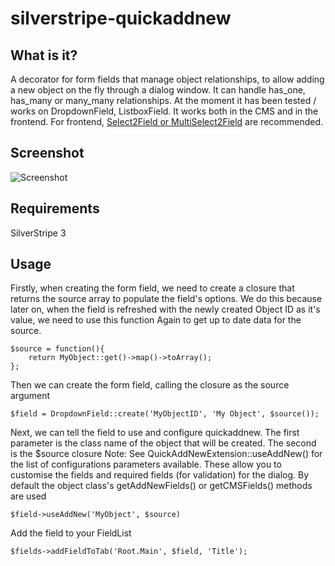 silverstripe-quickaddnew
============================

What is it?
--------

A decorator for form fields that manage object relationships, to allow adding a new object on the fly through a dialog window. It can handle has_one, has_many or many_many relationships. At the moment it has been tested / works on DropdownField, ListboxField. It works both in the CMS and in the frontend. For frontend, [Select2Field or MultiSelect2Field](https://github.com/sheadawson/silverstripe-select2) are recommended.

Screenshot
--------

![Screenshot](https://raw.github.com/sheadawson/silverstripe-quickaddnew/master/images/screenshot.png)

Requirements
--------

SilverStripe 3

Usage
--------

Firstly, when creating the form field, we need to create a closure that returns the source array to populate the field's options.
We do this because later on, when the field is refreshed with the newly created Object ID as it's value, we need to use this function
Again to get up to date data for the source.

	$source = function(){
		return MyObject::get()->map()->toArray();
	};

Then we can create the form field, calling the closure as the source argument

	$field = DropdownField::create('MyObjectID', 'My Object', $source());

Next, we can tell the field to use and configure quickaddnew. The first parameter is the class name of the object that will be created. The second is the $source closure  Note: See QuickAddNewExtension::useAddNew() for the list of configurations parameters available. These allow you to customise the fields and required fields (for validation) for the dialog. By default the object class's getAddNewFields() or getCMSFields() methods are used
		
	$field->useAddNew('MyObject', $source)

Add the field to your FieldList

	$fields->addFieldToTab('Root.Main', $field, 'Title');